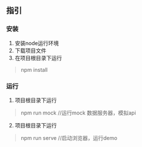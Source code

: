 ## 指引

### 安装
1. 安装node运行环境
2. 下载项目文件
3. 在项目根目录下运行 
> npm install

### 运行
1. 项目根目录下运行 
> npm run mock    //运行mock 数据服务器，模拟api
2. 项目根目录下运行
> npm run serve    //启动浏览器，运行demo

